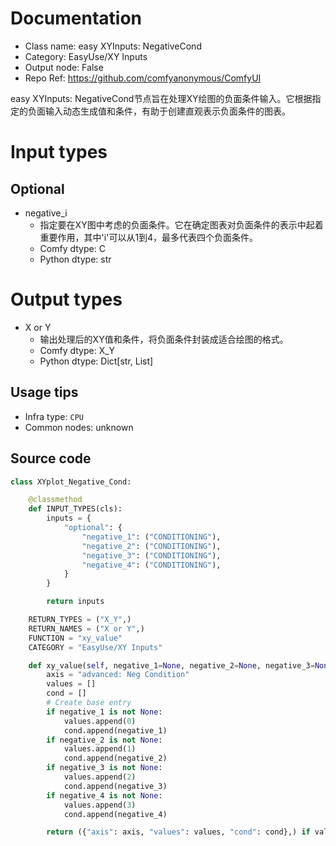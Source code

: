 
# Documentation
- Class name: easy XYInputs: NegativeCond
- Category: EasyUse/XY Inputs
- Output node: False
- Repo Ref: https://github.com/comfyanonymous/ComfyUI

easy XYInputs: NegativeCond节点旨在处理XY绘图的负面条件输入。它根据指定的负面输入动态生成值和条件，有助于创建直观表示负面条件的图表。

# Input types
## Optional
- negative_i
    - 指定要在XY图中考虑的负面条件。它在确定图表对负面条件的表示中起着重要作用，其中'i'可以从1到4，最多代表四个负面条件。
    - Comfy dtype: C
    - Python dtype: str

# Output types
- X or Y
    - 输出处理后的XY值和条件，将负面条件封装成适合绘图的格式。
    - Comfy dtype: X_Y
    - Python dtype: Dict[str, List]


## Usage tips
- Infra type: `CPU`
- Common nodes: unknown


## Source code
```python
class XYplot_Negative_Cond:

    @classmethod
    def INPUT_TYPES(cls):
        inputs = {
            "optional": {
                "negative_1": ("CONDITIONING"),
                "negative_2": ("CONDITIONING"),
                "negative_3": ("CONDITIONING"),
                "negative_4": ("CONDITIONING"),
            }
        }

        return inputs

    RETURN_TYPES = ("X_Y",)
    RETURN_NAMES = ("X or Y",)
    FUNCTION = "xy_value"
    CATEGORY = "EasyUse/XY Inputs"

    def xy_value(self, negative_1=None, negative_2=None, negative_3=None, negative_4=None):
        axis = "advanced: Neg Condition"
        values = []
        cond = []
        # Create base entry
        if negative_1 is not None:
            values.append(0)
            cond.append(negative_1)
        if negative_2 is not None:
            values.append(1)
            cond.append(negative_2)
        if negative_3 is not None:
            values.append(2)
            cond.append(negative_3)
        if negative_4 is not None:
            values.append(3)
            cond.append(negative_4)

        return ({"axis": axis, "values": values, "cond": cond},) if values is not None else (None,)

```
